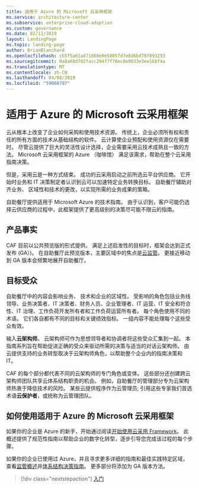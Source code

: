```yaml
---
title: 适用于 Azure 的 Microsoft 云采用框架
ms.service: architecture-center
ms.subservice: enterprise-cloud-adoption
ms.custom: governance
ms.date: 02/11/2019
layout: LandingPage
ms.topic: landing-page
author: BrianBlanchard
ms.openlocfilehash: cb5f5a61ad71d60e0e5805fd7e8d6bd78f893293
ms.sourcegitcommit: 0a8a60d782facc294f7f78ec0e9033e3ee16bf4a
ms.translationtype: MT
ms.contentlocale: zh-CN
ms.lasthandoff: 04/08/2019
ms.locfileid: "59068797"
---
```

# <a name="microsoft-cloud-adoption-framework-for-azure"></a>适用于 Azure 的 Microsoft 云采用框架

云从根本上改变了企业如何采购和使用技术资源。 传统上，企业必须所有权和责任的所有方面的技术从基础结构的软件。 云计算使企业预配和使用资源仅在需要时。 尽管云提供了巨大的灵活性设计选择，企业需要采用云技术成熟且一致的方法。 Microsoft 云采用框架的 Azure （咖啡馆） 满足该需求，帮助在整个云采用指南决策。

但是，采用云是一种方式结束。 成功的云采用启动之前所选云平台供应商。 它开始时业务和 IT 决策制定者认识到云可以加速特定业务转换目标。 自助餐厅辅助对齐业务、 区域性和技术的更改，以实现所需的业务成果的策略。

自助餐厅提供适用于 Microsoft Azure 的技术指南。 由于认识到，客户可能仍选择云供应商的过程中，此框架提供了更高级别的决策尽可能不限云的指南。

## <a name="product-truths"></a>产品事实

CAF 目前以公共预览版的形式提供。 满足上述启发性的目标时，框架会达到正式发布 (GA）)。 在自助餐厅此预览版本，主要区域中的焦点是[云监管](./governance/journeys/overview.md)。 更接近移动到 GA 版本会频繁地展开自助餐厅。

## <a name="audience"></a>目标受众

自助餐厅中的内容会影响业务、 技术和企业的区域性。 受影响的角色包括业务线领导、业务决策者、IT 决策者、财务人员、企业管理者、IT 运营、IT 安全和符合性、IT 治理、工作负荷开发所有者和工作负荷运营所有者。 每个角色使用不同的术语。 它们各自都有不同的目标和关键绩效指标。 一组内容不能处理每个这些受众有效。

输入**云架构师**。 云架构师可作为思想领导者和协调者将这些受众汇集到一起。 本指南系列旨在帮助促进正确的受众来驱动所需的决策与适当的对话云架构师。 由云提供支持的业务转型取决于云架构师角色，以帮助整个企业内的指南决策和 IT。

CAF 的每个部分都代表不同的云架构师的专门角色或变体。 这些部分还创建跨云架构师团队共享云体系结构职责的机会。 例如，自助餐厅的管理部分专为云架构师热衷于降低技术的风险。 某些云提供程序作为云管理员; 引用这些专家我们首选术语**云保护者**，或统称为云管理团队。

## <a name="how-to-use-the-microsoft-cloud-adoption-framework-for-azure"></a>如何使用适用于 Azure 的 Microsoft 云采用框架

如果你的企业是 Azure 的新手，开始通过阅读[开始使用云采用 Framework](./getting-started/overview.md)。 此概述提供了规范性指南以帮助企业的数字化转型，逐步引导您完成该过程的每个步骤。

如果你的企业已使用过 Azure，并且寻求更多详细的指南和最佳实践特定区域，查看[监管概述](./governance/overview.md)并[体系结构决策指南](./decision-guides/overview.md)。 更多部分将添加为 GA 版本方法。

> [!div class="nextstepaction"]
> [入门](./getting-started/overview.md)
